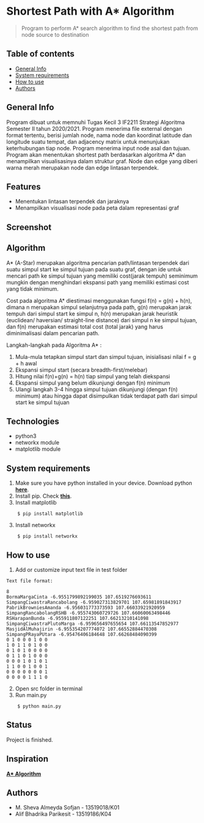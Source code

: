 # Shortest Path with A* Algorithm
> Program to perform A* search algorithm to find the shortest path from node source to destination

## Table of contents
* [General Info](#algorithm)
* [System requirements](#system-requirements)
* [How to use](#how-to-use)
* [Authors](#authors)

## General Info
Program dibuat untuk memnuhi Tugas Kecil 3 IF2211 Strategi Algoritma Semester II tahun 2020/2021. Program menerima file external dengan format tertentu, berisi jumlah node, nama node dan koordinat latitude dan longitude suatu tempat, dan adjacency matrix untuk menunjukan keterhubungan tiap node. Program menerima input node asal dan tujuan. Program akan menentukan shortest path berdasarkan algoritma A* dan menampilkan visualisasinya dalam struktur graf. Node dan edge yang diberi warna merah merupakan node dan edge lintasan terpendek.

## Features
- Menentukan lintasan terpendek dan jaraknya
- Menampilkan visualisasi node pada peta dalam representasi graf

## Screenshot

## Algorithm
A* (A-Star) merupakan algoritma pencarian path/lintasan terpendek dari suatu simpul start ke simpul tujuan pada suatu graf, dengan ide untuk mencari path ke simpul tujuan yang memiliki cost(jarak tempuh) seminimum mungkin dengan menghindari ekspansi path yang memiliki estimasi cost yang tidak minimum.

Cost pada algoritma A* diestimasi menggunakan fungsi f(n) = g(n) + h(n), dimana n merupakan simpul selanjutnya pada path, g(n) merupakan jarak tempuh dari simpul start ke simpul n, h(n) merupakan jarak heuristik (euclidean/ haversian/ straight-line distance) dari simpul n ke simpul tujuan, dan f(n) merupakan estimasi total cost (total jarak) yang harus diminimalisasi dalam pencarian path.

Langkah-langkah pada Algoritma A* :
1. Mula-mula tetapkan simpul start dan simpul tujuan, inisialisasi nilai f = g + h awal
2. Ekspansi simpul start (secara breadth-first/melebar)
3. Hitung nilai f(n)+g(n) = h(n) tiap simpul yang telah diekspansi
4. Ekspansi simpul yang belum dikunjungi dengan f(n) minimum
5. Ulangi langkah 3-4 hingga simpul tujuan dikunjungi (dengan f(n) minimum) atau hingga dapat disimpulkan tidak terdapat path dari simpul start ke simpul tujuan

## Technologies
- python3
- networkx module
- matplotlib module

## System requirements
1. Make sure you have python installed in your device. Download python **[here](https://www.python.org/downloads/)**.
2. Install pip. Check **[this](https://pip.pypa.io/en/stable/installing/)**.
3. Install matplotlib
```
    $ pip install matplotlib
```
3. Install networkx
```
    $ pip install networkx
```

## How to use
1. Add or customize input text file in test folder
```
Text file format:

8
BormaMargaCinta -6.9551799892199035 107.6519276693611
SimpangCiwastraRancabolang -6.959027313829701 107.65981891843917
PabrikBrowniesAmanda -6.956031773373593 107.66033921920959
SimpangRancabolangRSHB -6.955743060729726 107.66060063498446
RSHarapanBunda -6.955911807122251 107.66213210141098
SimpangCiwastraPlutoMarga -6.959656497655654 107.66113547852977
MasjidAlMuhajirin -6.955354207774072 107.66552884470308
SimpangPRayaPUtara -6.95476406184648 107.66268484090399
0 1 0 0 0 1 0 0
1 0 1 1 0 1 0 0
0 1 0 1 0 0 0 0
0 1 1 0 1 0 0 0
0 0 0 1 0 1 0 1
1 1 0 0 1 0 0 1
0 0 0 0 0 0 0 1
0 0 0 0 1 1 1 0
``` 
2. Open src folder in terminal
3. Run main.py
```
    $ python main.py
```
## Status
Project is finished.

## Inspiration
**[A* Algorithm](https://mat.uab.cat/~alseda/MasterOpt/AStar-Algorithm.pdf)**

## Authors
- M. Sheva Almeyda Sofjan - 13519018/K01
- Alif Bhadrika Parikesit - 13519186/K04  
